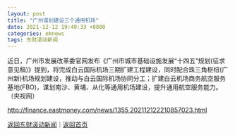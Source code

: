 ```yaml
---
layout: post
title: "广州谋划建设三个通用机场"
date: 2021-12-12 19:49:33 +0800
categories: emnews
tags: 东财滚动新闻
---
```


近日，广州市发展改革委官网发布《广州市城市基础设施发展“十四五”规划(征求意见稿)》提到，将完成白云国际机场三期扩建工程建设，同时配合珠三角枢纽(广州新)机场规划建设，推动与白云国际机场协同分工；扩建白云机场商务航空服务基地(FBO)，谋划南沙、黄埔、从化等通用机场建设，提升通用航空服务能力。（央视网）

<http://finance.eastmoney.com/news/1355,202112122210857023.html>

[返回东财滚动新闻](//finews.withounder.com/emnews/)｜[返回首页](//finews.withounder.com/)